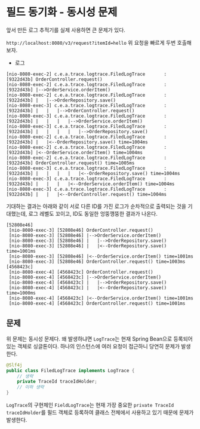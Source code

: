 # 필드 동기화 - 동시성 문제
앞서 만든 로그 추적기를 실제 사용하면 큰 문제가 있다.

`http://localhost:8080/v3/request?itemId=hello` 위 요청을 빠르게 두번 호출해보자.

- 로그

~~~
[nio-8080-exec-2] c.e.a.trace.logtrace.FiledLogTrace       : [9322d43b] OrderController.request()
[nio-8080-exec-2] c.e.a.trace.logtrace.FiledLogTrace       : [9322d43b] |-->OrderService.orderItem()
[nio-8080-exec-2] c.e.a.trace.logtrace.FiledLogTrace       : [9322d43b] |   |-->OrderRepository.save()
[nio-8080-exec-3] c.e.a.trace.logtrace.FiledLogTrace       : [9322d43b] |   |   |-->OrderController.request()
[nio-8080-exec-3] c.e.a.trace.logtrace.FiledLogTrace       : [9322d43b] |   |   |   |-->OrderService.orderItem()
[nio-8080-exec-3] c.e.a.trace.logtrace.FiledLogTrace       : [9322d43b] |   |   |   |   |-->OrderRepository.save()
[nio-8080-exec-2] c.e.a.trace.logtrace.FiledLogTrace       : [9322d43b] |   |<--OrderRepository.save() time=1004ms
[nio-8080-exec-2] c.e.a.trace.logtrace.FiledLogTrace       : [9322d43b] |<--OrderService.orderItem() time=1004ms
[nio-8080-exec-2] c.e.a.trace.logtrace.FiledLogTrace       : [9322d43b] OrderController.request() time=1005ms
[nio-8080-exec-3] c.e.a.trace.logtrace.FiledLogTrace       : [9322d43b] |   |   |   |   |<--OrderRepository.save() time=1004ms
[nio-8080-exec-3] c.e.a.trace.logtrace.FiledLogTrace       : [9322d43b] |   |   |   |<--OrderService.orderItem() time=1004ms
[nio-8080-exec-3] c.e.a.trace.logtrace.FiledLogTrace       : [9322d43b] |   |   |<--OrderController.request() time=1004ms
~~~

기대하는 결과는 아래와 같이 서로 다른 ID를 가진 로그가 순차적으로 출력되는 것을 기대했는데, 로그 레벨도 꼬이고, ID도 동일한 엉뚱깽뚱한 결과가 나온다.

~~~
[52808e46]
 [nio-8080-exec-3] [52808e46] OrderController.request()
 [nio-8080-exec-3] [52808e46] |-->OrderService.orderItem()
 [nio-8080-exec-3] [52808e46] |   |-->OrderRepository.save()
 [nio-8080-exec-3] [52808e46] |   |<--OrderRepository.save() time=1001ms
 [nio-8080-exec-3] [52808e46] |<--OrderService.orderItem() time=1001ms
 [nio-8080-exec-3] [52808e46] OrderController.request() time=1003ms
[4568423c]
 [nio-8080-exec-4] [4568423c] OrderController.request()
 [nio-8080-exec-4] [4568423c] |-->OrderService.orderItem()
 [nio-8080-exec-4] [4568423c] |   |-->OrderRepository.save()
 [nio-8080-exec-4] [4568423c] |   |<--OrderRepository.save() time=1000ms
 [nio-8080-exec-4] [4568423c] |<--OrderService.orderItem() time=1001ms
 [nio-8080-exec-4] [4568423c] OrderController.request() time=1001ms
~~~

## 문제
위 문제는 동시성 문제다.
왜 발생하냐면 `LogTrace`는 현재 Spring Bean으로 등록되어 있는 객체로 싱글톤이다.
하나의 인스턴스에 여러 요청이 접근하니 당연히 문제가 발생한다.

~~~java
@Slf4j
public class FiledLogTrace implements LogTrace {
    // 생략
    private TraceId traceIdHolder;
    // 이하 생략
}
~~~
`LogTrace`의 구현체인 `FieldLogTrace`는 현재 가장 중요한 `private TraceId traceIdHolder`를 필드 객체로 등록하여 클래스 전체에서 사용하고 있기 때문에 문제가 발생한다.
